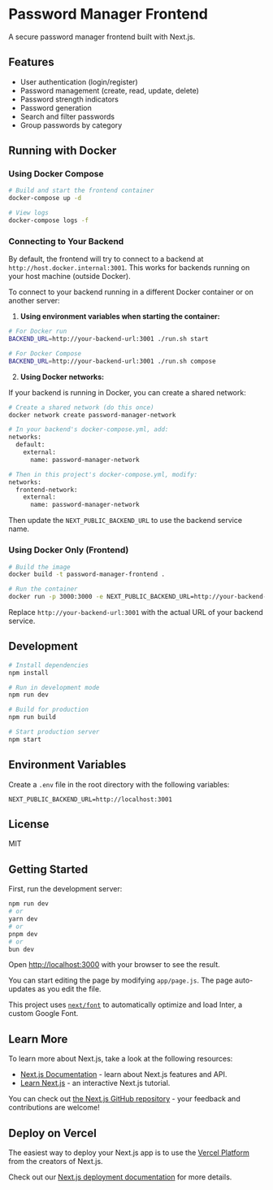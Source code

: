 # Password Manager Frontend

A secure password manager frontend built with Next.js.

## Features

- User authentication (login/register)
- Password management (create, read, update, delete)
- Password strength indicators
- Password generation
- Search and filter passwords
- Group passwords by category

## Running with Docker

### Using Docker Compose

```bash
# Build and start the frontend container
docker-compose up -d

# View logs
docker-compose logs -f
```

### Connecting to Your Backend

By default, the frontend will try to connect to a backend at `http://host.docker.internal:3001`. This works for backends running on your host machine (outside Docker).

To connect to your backend running in a different Docker container or on another server:

1. **Using environment variables when starting the container:**

```bash
# For Docker run
BACKEND_URL=http://your-backend-url:3001 ./run.sh start

# For Docker Compose
BACKEND_URL=http://your-backend-url:3001 ./run.sh compose
```

2. **Using Docker networks:**

If your backend is running in Docker, you can create a shared network:

```bash
# Create a shared network (do this once)
docker network create password-manager-network

# In your backend's docker-compose.yml, add:
networks:
  default:
    external:
      name: password-manager-network

# Then in this project's docker-compose.yml, modify:
networks:
  frontend-network:
    external:
      name: password-manager-network
```

Then update the `NEXT_PUBLIC_BACKEND_URL` to use the backend service name.

### Using Docker Only (Frontend)

```bash
# Build the image
docker build -t password-manager-frontend .

# Run the container
docker run -p 3000:3000 -e NEXT_PUBLIC_BACKEND_URL=http://your-backend-url:3001 password-manager-frontend
```

Replace `http://your-backend-url:3001` with the actual URL of your backend service.

## Development

```bash
# Install dependencies
npm install

# Run in development mode
npm run dev

# Build for production
npm run build

# Start production server
npm start
```

## Environment Variables

Create a `.env` file in the root directory with the following variables:

```
NEXT_PUBLIC_BACKEND_URL=http://localhost:3001
```

## License

MIT

## Getting Started

First, run the development server:

```bash
npm run dev
# or
yarn dev
# or
pnpm dev
# or
bun dev
```

Open [http://localhost:3000](http://localhost:3000) with your browser to see the result.

You can start editing the page by modifying `app/page.js`. The page auto-updates as you edit the file.

This project uses [`next/font`](https://nextjs.org/docs/basic-features/font-optimization) to automatically optimize and load Inter, a custom Google Font.

## Learn More

To learn more about Next.js, take a look at the following resources:

- [Next.js Documentation](https://nextjs.org/docs) - learn about Next.js features and API.
- [Learn Next.js](https://nextjs.org/learn) - an interactive Next.js tutorial.

You can check out [the Next.js GitHub repository](https://github.com/vercel/next.js/) - your feedback and contributions are welcome!

## Deploy on Vercel

The easiest way to deploy your Next.js app is to use the [Vercel Platform](https://vercel.com/new?utm_medium=default-template&filter=next.js&utm_source=create-next-app&utm_campaign=create-next-app-readme) from the creators of Next.js.

Check out our [Next.js deployment documentation](https://nextjs.org/docs/deployment) for more details.
